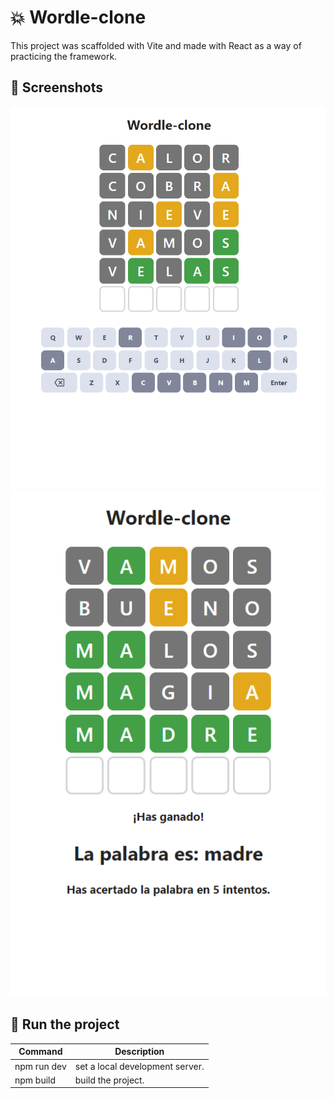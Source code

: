 # 💥 Wordle-clone

This project was scaffolded with Vite and made with React as a way of practicing the framework.

## 📸 Screenshots

![Playing demo](screenshot1.png?raw=true, "Playing demo")
![Win screen](screenshot2.png?raw=true, "Win screen")

## 🚧 Run the project

| Command     | Description                     |
|-------------|---------------------------------|
| npm run dev | set a local development server. |
| npm build   | build the project.              |
